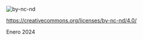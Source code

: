 ![by-nc-nd](https://github.com/ArtdeKai/OpheliaMyriorama/assets/106731895/a53c3e30-b522-488c-831b-4bcd09e83632)

https://creativecommons.org/licenses/by-nc-nd/4.0/

Enero 2024
